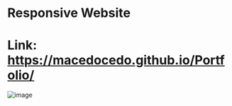 # Responsive Website

# Link: https://macedocedo.github.io/Portfolio/


![image](https://github.com/macedocedo/Portfolio/assets/84480587/3532082f-05ba-4282-8767-fd1814714958)
